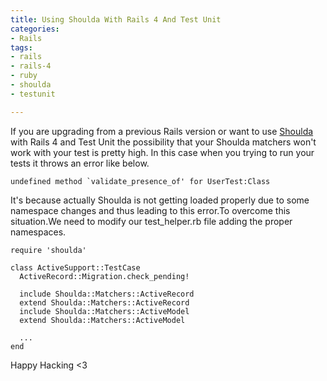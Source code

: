 ```yaml
---
title: Using Shoulda With Rails 4 And Test Unit
categories:
- Rails
tags:
- rails
- rails-4
- ruby
- shoulda
- testunit

---
```

If you are upgrading from a previous Rails version or want to use <a title="Shoulda" href="https://github.com/thoughtbot/shoulda" target="_blank">Shoulda</a> with Rails 4 and Test Unit the possibility that your Shoulda matchers won't work with your test is pretty high.
In this case when you trying to run your tests it throws an error like below.

    undefined method `validate_presence_of' for UserTest:Class

It's because actually Shoulda is not getting loaded properly due to some namespace changes and thus leading to this error.To overcome this situation.We need to modify our test_helper.rb file adding the proper namespaces.


    require 'shoulda'

    class ActiveSupport::TestCase
      ActiveRecord::Migration.check_pending!

      include Shoulda::Matchers::ActiveRecord
      extend Shoulda::Matchers::ActiveRecord
      include Shoulda::Matchers::ActiveModel
      extend Shoulda::Matchers::ActiveModel

      ...
    end

Happy Hacking &lt;3
